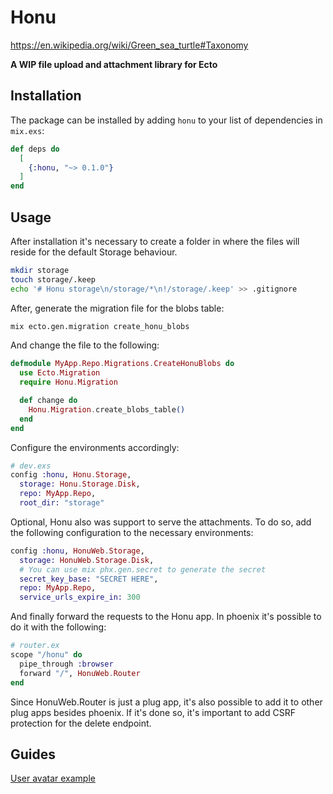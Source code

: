 # Honu

https://en.wikipedia.org/wiki/Green_sea_turtle#Taxonomy

**A WIP file upload and attachment library for Ecto**

## Installation

The package can be installed by adding `honu` to your list of dependencies in `mix.exs`:

```elixir
def deps do
  [
    {:honu, "~> 0.1.0"}
  ]
end
```

## Usage

After installation it's necessary to create a folder in where the files will reside for the default Storage behaviour.

```bash
mkdir storage
touch storage/.keep
echo '# Honu storage\n/storage/*\n!/storage/.keep' >> .gitignore
```

After, generate the migration file for the blobs table:

```bash
mix ecto.gen.migration create_honu_blobs
```

And change the file to the following:

```elixir
defmodule MyApp.Repo.Migrations.CreateHonuBlobs do
  use Ecto.Migration
  require Honu.Migration

  def change do
    Honu.Migration.create_blobs_table()
  end
end
```

Configure the environments accordingly:

```elixir
# dev.exs
config :honu, Honu.Storage,
  storage: Honu.Storage.Disk,
  repo: MyApp.Repo,
  root_dir: "storage"
```

Optional, Honu also was support to serve the attachments.
To do so, add the following configuration to the necessary environments:

```elixir
config :honu, HonuWeb.Storage,
  storage: HonuWeb.Storage.Disk,
  # You can use mix phx.gen.secret to generate the secret
  secret_key_base: "SECRET HERE",
  repo: MyApp.Repo,
  service_urls_expire_in: 300
```

And finally forward the requests to the Honu app.
In phoenix it's possible to do it with the following:

```elixir
# router.ex
scope "/honu" do
  pipe_through :browser
  forward "/", HonuWeb.Router
end
```

Since HonuWeb.Router is just a plug app, it's also possible to add it to other plug apps besides phoenix.
If it's done so, it's important to add CSRF protection for the delete endpoint.

## Guides

[User avatar example](guides/user_avatar.md)
